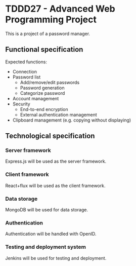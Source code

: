 # TDDD27 - Advanced Web Programming Project

This is a project of a password manager.

## Functional specification

Expected functions:
* Connection
* Password list
    * Add/remove/edit passwords
    * Password generation
    * Categorize password
* Account management
* Security
    * End-to-end encryption
    * External authentication management
* Clipboard management (e.g. copying without displaying)

## Technological specification

### Server framework

Express.js will be used as the server framework.

### Client framework

React+flux will be used as the client framework.

### Data storage

MongoDB will be used for data storage.

### Authentication

Authentication will be handled with OpenID.

### Testing and deployment system

Jenkins will be used for testing and deployment.
